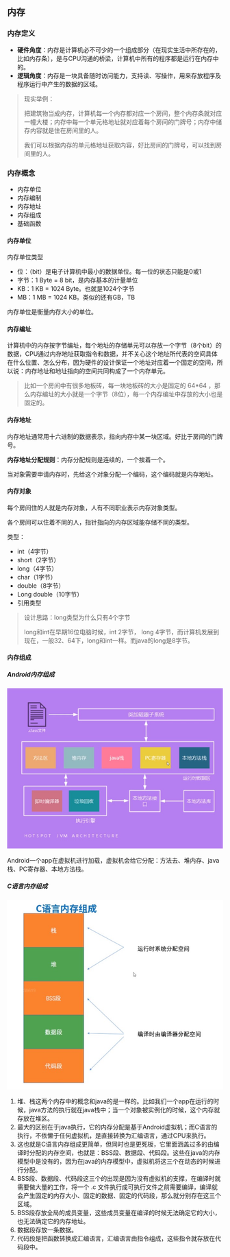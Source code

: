 ## 内存

### 内存定义

- **硬件角度**：内存是计算机必不可少的一个组成部分（在现实生活中所存在的，比如内存条），是与CPU沟通的桥梁，计算机中所有的程序都是运行在内存中的。
- **逻辑角度**：内存是一块具备随时访问能力，支持读、写操作，用来存放程序及程序运行中产生的数据的区域。

> 现实举例：
>
> 把建筑物当成内存，计算机每一个内存都对应一个房间，整个内存条就对应一幢大楼；内存中每一个单元格地址就对应着每个房间的门牌号；内存中储存内容就是住在房间里的人。
>
> 我们可以根据内存的单元格地址获取内容，好比房间的门牌号，可以找到房间里的人。

### 内存概念

- 内存单位
- 内存编制
- 内存地址
- 内存组成
- 基础函数

#### 内存单位

内存单位类型

* 位：（bit）是电子计算机中最小的数据单位。每一位的状态只能是0或1
* 字节：1 Byte = 8 bit，是内存基本的计量单位
* KB：1 KB = 1024 Byte。也就是1024个字节
* MB：1 MB = 1024 KB。类似的还有GB，TB

内存单位是衡量内存大小的单位。

#### 内存编址

计算机中的内存按字节编址，每个地址的存储单元可以存放一个字节（8个bit）的数据，CPU通过内存地址获取指令和数据，并不关心这个地址所代表的空间具体在什么位置、怎么分布，因为硬件的设计保证一个地址对应着一个固定的空间，所以说：内存地址和地址指向的空间共同构成了一个内存单元。

>  比如一个房间中有很多地板砖，每一块地板砖的大小是固定的 64*64 ，那么内存编址的大小就是一个字节（8位），每一个内存编址中存放的大小也是固定的。

#### 内存地址

内存地址通常用十六进制的数据表示，指向内存中某一块区域。好比于房间的门牌号。

**内存地址分配规则**：内存分配规则是连续的，一个挨着一个。

当对象需要申请内存时，先给这个对象分配一个编码，这个编码就是内存地址。

#### 内存对象

每个房间住的人就是内存对象，人有不同职业表示内存对象类型。

各个房间可以住着不同的人，指针指向的内存区域能存储不同的类型。

类型：

* int（4字节）
* short（2字节）
* long（4字节）
* char（1字节）
* double（8字节）
* Long double（10字节）
* 引用类型

> 设计思路：long类型为什么只有4个字节
>
> long和int在早期16位电脑时候，int 2字节， long 4字节，而计算机发展到现在，一般32、64下，long和int一样。而java的long是8字节。

#### 内存组成

##### Android内存组成

![](images/android_ram.jpg)

Android一个app在虚拟机进行加载，虚拟机会给它分配：方法去、堆内存、java栈、PC寄存器、本地方法栈。

##### C语言内存组成

![](images/c_ram.jpg)

1. 堆、栈这两个内存中的概念和java的是一样的。比如我们一个app在运行的时候，java方法的执行就在java栈中；当一个对象被实例化的时候，这个内存就存放在堆区。
2. 最大的区别在于java执行，它的内存分配是基于Android虚拟机；而C语言的执行，不依懒于任何虚拟机，是直接转换为汇编语言，通过CPU来执行。
3. 这也就是C语言内存组成更简单，但同时也是更死板，它里面涵盖过多的由编译时分配的内存空间，也就是：BSS段、数据段、代码段。这些在java的内存模型中是没有的，因为在java的内存模型中，虚拟机将这三个在动态的时候进行分配。
4. BSS段、数据段、代码段这三个的出现是因为没有虚拟机的支撑，在编译时就需要做大量的工作，将一个 .c 文件执行成可执行文件之前需要编译，编译就会产生固定的内存大小、固定的数据、固定的代码段，那么就分别存在这三个区域。
5. BSS段存放全局的成员变量，这些成员变量在编译的时候无法确定它的大小，也无法确定它的内存地址。
6. 数据段存放一条数据。
7. 代码段是把函数转换成汇编语言，汇编语言由指令组成，这些指令就存放在代码段中。
